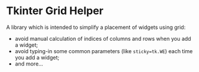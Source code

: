 # Tkinter Grid Helper

A library which is intended to simplify a placement of widgets using grid:

- avoid manual calculation of indices of columns and rows when you add a widget;
- avoid typing-in some common parameters (like `sticky=tk.WE`) each time you add a widget;
- and more...
